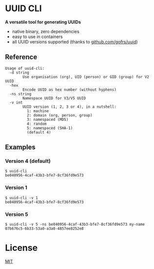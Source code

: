 # UUID CLI

**A versatile tool for generating UUIDs**

* native binary, zero dependencies
* easy to use in containers
* all UUID versions supported (thanks to [github.com/gofrs/uuid](https://github.com/gofrs/uuid))


## Reference

```
Usage of uuid-cli:
  -d string
    	Use organisation (org), UID (person) or GID (group) for V2 UUID
  -hex
    	Encode UUID as hex number (without hyphens)
  -ns string
    	Namespace UUID for V3/V5 UUID
  -v int
    	UUID version (1, 2, 3 or 4), in a nutshell:
    	  1: machine
    	  2: domain (org, person, group)
    	  3: namespaced (MD5)
    	  4: random
    	  5: namespaced (SHA-1)
    	  (default 4)
```

## Examples

### Version 4 (default)

    $ uuid-cli
    be040956-4caf-43b3-bfe7-8cf36fd9e573

### Version 1

    $ uuid-cli -v 1
    be040956-4caf-43b3-bfe7-8cf36fd9e573

### Version 5

    $ uuid-cli -v 5 -ns be040956-4caf-43b3-bfe7-8cf36fd9e573 my-name
    07b676c5-6b33-53a0-a3a0-4857ee8252e8

# License

[MIT](./LICENSE)